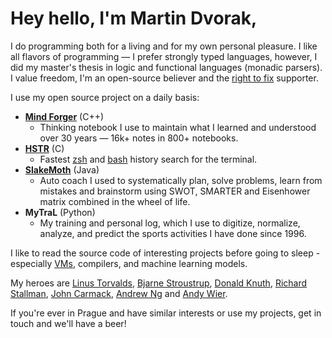 # Hey hello, I'm Martin Dvorak,

I do programming both for a living and for my own personal pleasure. I like all flavors of programming — I prefer strongly typed languages, however, I did my master's thesis in logic and functional languages (monadic parsers). I value freedom, I'm an open-source believer and the [right to fix](https://www.youtube.com/watch?v=Npd_xDuNi9k) supporter.

I use my open source project on a daily basis:

* **[Mind Forger](.)** (C++)
    - Thinking notebook I use to maintain what I learned and understood over 30 years — 16k+ notes in 800+ notebooks.
* **[HSTR](https://github.com/dvorka/hstr)** (C)
    - Fastest [zsh](https://en.wikipedia.org/wiki/Z_shell) and [bash](https://www.gnu.org/software/bash/) history search for the terminal.
* **[SlakeMoth](https://github.com/dvorka/coaching-notebook)** (Java)
    - Auto coach I used to systematically plan, solve problems, learn from mistakes and brainstorm using SWOT, SMARTER and Eisenhower matrix combined in the wheel of life.
* **MyTraL** (Python)
    * My training and personal log, which I use to digitize, normalize, analyze, and predict the sports activities I have done since 1996.

I like to read the source code of interesting projects before going to sleep - especially [VMs](https://github.com/dvorka/logr-jvm-gc), compilers, and machine learning models.

My heroes are [Linus Torvalds](https://www.youtube.com/watch?v=idLyobOhtO4), [Bjarne Stroustrup](https://en.wikipedia.org/wiki/The_C%2B%2B_Programming_Language), [Donald Knuth](https://www.youtube.com/watch?v=2BdBfsXbST8), [Richard Stallman](https://www.gnu.org/gnu/manifesto.en.html),  [John Carmack](https://github.com/id-Software/DOOM/blob/a77dfb96cb91780ca334d0d4cfd86957558007e0/linuxdoom-1.10/r_main.c#L438), [Andrew Ng](https://www.andrewng.org/) and [Andy Wier](https://www.youtube.com/watch?v=2tfh6OUUYUw).

If you're ever in Prague and have similar interests or use my projects, get in touch and we'll have a beer!
